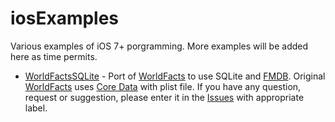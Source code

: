 iosExamples
===========

Various examples of iOS 7+ porgramming. More examples will be added here as time permits.

* [WorldFactsSQLite](https://github.com/muquit/iosExamples/tree/master/WorldFactsSQLite) - Port of [WorldFacts](https://github.com/kharrison/CodeExamples/tree/master/WorldFacts) to use SQLite and [FMDB](https://github.com/ccgus/fmdb). Original  [WorldFacts](https://github.com/kharrison/CodeExamples/tree/master/WorldFacts) uses [Core Data](https://developer.apple.com/library/mac/documentation/Cocoa/Conceptual/CoreData/cdProgrammingGuide.html)
 with plist file. 
If you have any question, request or suggestion, please enter it in  the [Issues](https://github.com/muquit/iosExamples/issues/) with appropriate label.
